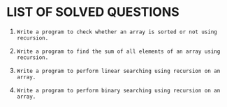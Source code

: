 # LIST OF SOLVED QUESTIONS

1.
    ```
    Write a program to check whether an array is sorted or not using recursion.
    ```

2.
    ```
    Write a program to find the sum of all elements of an array using recursion.
    ```

3.
    ```
    Write a program to perform linear searching using recursion on an array.
    ```

4.
    ```
    Write a program to perform binary searching using recursion on an array.
    ```
